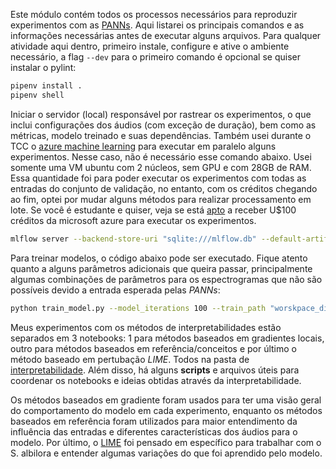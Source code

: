 Este módulo contém todos os processos necessários para reproduzir experimentos
com as [PANNs](https://ieeexplore.ieee.org/abstract/document/9229505/). Aqui listarei os principais comandos e as informações necessárias antes de executar alguns arquivos.
Para qualquer atividade aqui dentro, primeiro instale, configure e ative o ambiente necessário, a flag ```--dev``` para o primeiro comando é opcional se quiser instalar o pylint:

```bash
pipenv install .
pipenv shell
```

Iniciar o servidor (local) responsável por rastrear os experimentos, o que inclui configurações dos áudios (com exceção de duração), bem como as métricas, modelo treinado e suas dependências. Também usei durante o TCC o [azure machine learning](https://azure.microsoft.com/pt-br/free/machine-learning/search/?ef_id=_k_CjwKCAjwvJyjBhApEiwAWz2nLVrpda3z9uErAMWV4d7Q59u9F6o1XesXLifAyWIZT8tbgMQ3KwjqgBoCTk8QAvD_BwE_k_&OCID=AIDcmmzmnb0182_SEM__k_CjwKCAjwvJyjBhApEiwAWz2nLVrpda3z9uErAMWV4d7Q59u9F6o1XesXLifAyWIZT8tbgMQ3KwjqgBoCTk8QAvD_BwE_k_&gclid=CjwKCAjwvJyjBhApEiwAWz2nLVrpda3z9uErAMWV4d7Q59u9F6o1XesXLifAyWIZT8tbgMQ3KwjqgBoCTk8QAvD_BwE) para executar em paralelo alguns experimentos. Nesse caso, não é necessário esse comando abaixo. Usei somente uma VM ubuntu com 2 núcleos, sem GPU e com 28GB de RAM. Essa quantidade foi para poder executar os experimentos com todas as entradas do conjunto de validação, no entanto, com os créditos chegando ao fim, optei por mudar alguns métodos para realizar processamento em lote. Se você é estudante e quiser, veja se está [apto](https://education.github.com/) a receber U$100 créditos da microsoft azure para executar os experimentos. 

```bash
mlflow server --backend-store-uri "sqlite:///mlflow.db" --default-artifact-root "file:///abspath/PIDL/panns/mlruns"
```

Para treinar modelos, o código abaixo pode ser executado. Fique atento quanto a alguns parâmetros adicionais que queira passar, principalmente algumas combinações de parâmetros para os espectrogramas que não são possíveis devido a entrada esperada pelas _PANNs_:

```bash
python train_model.py --model_iterations 100 --train_path "worskpace_dir\features\waveform.h5" --experiment_name "PANNs default settings" --pretrained_path "pretrained\models\Cnn14.pth"
```

Meus experimentos com os métodos de interpretabilidades estão separados em 3 notebooks: 1 para métodos baseados em gradientes locais, outro para métodos baseados em referência/conceitos e por último o método baseado em pertubação _LIME_. Todos na pasta de [interpretabilidade](/panns/interpretability/). Além disso, há alguns **scripts** e arquivos úteis para coordenar os notebooks e ideias obtidas através da interpretabilidade.

Os métodos baseados em gradiente foram usados para ter uma visão geral do comportamento do modelo em cada experimento, enquanto os métodos baseados em referência foram utilizados para maior entendimento da influência das entradas e diferentes características dos áudios para o modelo. Por último, o [LIME](https://arxiv.org/abs/1602.04938) foi pensado em específico para trabalhar com o S. albilora e entender algumas variações do que foi aprendido pelo modelo.
